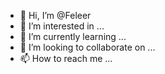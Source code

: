 - 👋 Hi, I’m @Feleer
- 👀 I’m interested in ...
- 🌱 I’m currently learning ...
- 💞️ I’m looking to collaborate on ...
- 📫 How to reach me ...

<!---
Feleer/Feleer is a ✨ special ✨ repository because its `README.md` (this file) appears on your GitHub profile.
You can click the Preview link to take a look at your changes.
--->
